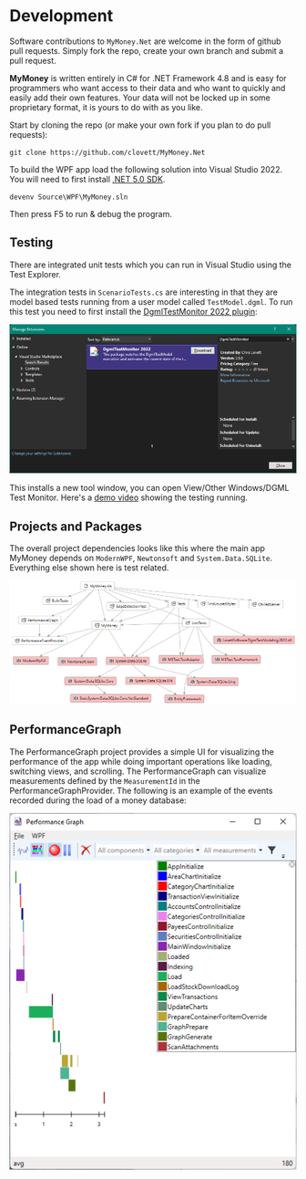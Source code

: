 # Development

Software contributions to `MyMoney.Net` are welcome in the form
of github pull requests.  Simply fork the repo, create your own
branch and submit a pull request.

**MyMoney** is written entirely in C# for .NET Framework 4.8 and is easy for programmers who want access to their data and who want to quickly and easily add their own features. Your data will not be locked up in some proprietary format, it is yours to do with as you like.

Start by cloning the repo (or make your own fork if you plan to do pull requests):

```
git clone https://github.com/clovett/MyMoney.Net
```

To build the WPF app load the following solution into
Visual Studio 2022.  You will need to first install [.NET 5.0 SDK](https://dotnet.microsoft.com/en-us/download/dotnet/5.0).

```
devenv Source\WPF\MyMoney.sln
```

Then press F5 to run & debug the program.

## Testing

There are integrated unit tests which you can run in Visual Studio using the Test Explorer.

The integration tests in `ScenarioTests.cs` are interesting in that they are model based
tests running from a user model called `TestModel.dgml`.
To run this test you need to first install the
[DgmlTestMonitor 2022 plugin](https://marketplace.visualstudio.com/items?itemName=ChrisLovett.DgmlTestMonitor2022):

![](../Images/DgmlTestMonitorInstall.png)

This installs a new tool window, you can open View/Other Windows/DGML Test Monitor. Here's a [demo video](https://youtu.be/h5cIDTlnN8I) showing the testing running.

## Projects and Packages

The overall project dependencies looks like this where the main app MyMoney depends on `ModernWPF`, `Newtonsoft` and `System.Data.SQLite`.  Everything else shown here is test related.

![components](../Images/components.png)

## PerformanceGraph

The PerformanceGraph project provides a simple UI for visualizing the performance of the app while
doing important operations like loading, switching views, and scrolling.  The PerformanceGraph
can visualize measurements defined by the `MeasurementId` in the PerformanceGraphProvider.
The following is an example of the events recorded during the load of a money database:

![performance](../Images/performance.png)